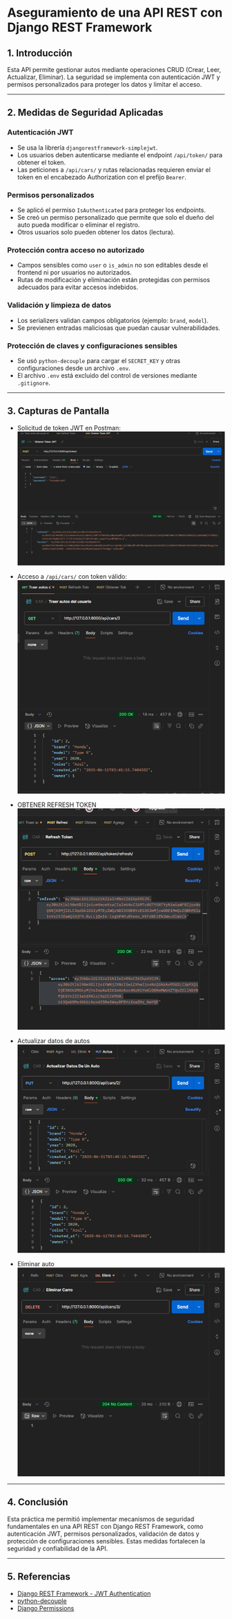 # Aseguramiento de una API REST con Django REST Framework

## 1. Introducción

Esta API permite gestionar autos mediante operaciones CRUD (Crear, Leer, Actualizar, Eliminar). La seguridad se implementa con autenticación JWT y permisos personalizados para proteger los datos y limitar el acceso.

---

## 2. Medidas de Seguridad Aplicadas

### Autenticación JWT

- Se usa la librería `djangorestframework-simplejwt`.
- Los usuarios deben autenticarse mediante el endpoint `/api/token/` para obtener el token.
- Las peticiones a `/api/cars/` y rutas relacionadas requieren enviar el token en el encabezado Authorization con el prefijo `Bearer`.

### Permisos personalizados

- Se aplicó el permiso `IsAuthenticated` para proteger los endpoints.
- Se creó un permiso personalizado que permite que solo el dueño del auto pueda modificar o eliminar el registro.
- Otros usuarios solo pueden obtener los datos (lectura).

### Protección contra acceso no autorizado

- Campos sensibles como `user` o `is_admin` no son editables desde el frontend ni por usuarios no autorizados.
- Rutas de modificación y eliminación están protegidas con permisos adecuados para evitar accesos indebidos.

### Validación y limpieza de datos

- Los serializers validan campos obligatorios (ejemplo: `brand`, `model`).
- Se previenen entradas maliciosas que puedan causar vulnerabilidades.

### Protección de claves y configuraciones sensibles

- Se usó `python-decouple` para cargar el `SECRET_KEY` y otras configuraciones desde un archivo `.env`.
- El archivo `.env` está excluido del control de versiones mediante `.gitignore`.

---

## 3. Capturas de Pantalla

- Solicitud de token JWT en Postman:  
  ![Token JWT](images/OBTENER_TOKEN.png)

- Acceso a `/api/cars/` con token válido:  
  ![Acceso autorizado](images/TRAER_AUTOS.png)

- OBTENER REFRESH TOKEN
![REFRESHTOKEN](images/REFRESH-TOKEN.png)

- Actualizar datos de autos 
![UPDATE](images/ACTUALIZAR_DATOS.png)


- Eliminar auto 
![DELETE](images/DELETE_CARRO.png)








---

## 4. Conclusión

Esta práctica me permitió implementar mecanismos de seguridad fundamentales en una API REST con Django REST Framework, como autenticación JWT, permisos personalizados, validación de datos y protección de configuraciones sensibles. Estas medidas fortalecen la seguridad y confiabilidad de la API.

---

## 5. Referencias

- [Django REST Framework - JWT Authentication](https://www.django-rest-framework.org/api-guide/authentication/#json-web-token-authentication)
- [python-decouple](https://github.com/henriquebastos/python-decouple)
- [Django Permissions](https://docs.djangoproject.com/en/5.2/topics/auth/default/#permissions-and-authorization)
